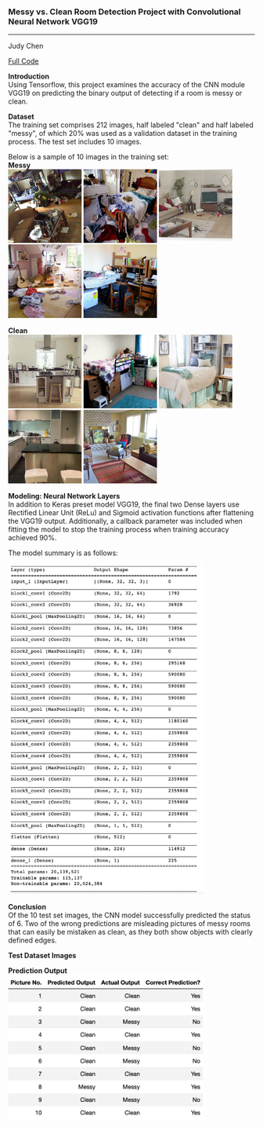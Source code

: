 ### Messy vs. Clean Room Detection Project with Convolutional Neural Network VGG19 
---
<a id="data-source"></a>
Judy Chen

[Full Code](https://github.com/jchen9619/Convolutional-Neural-Network-for-Messy-Clean-Room-Detection/blob/main/Files/Messy%20vs%20Clean%20Room%20.ipynb)

**Introduction** <br>
Using Tensorflow, this project examines the accuracy of the CNN module VGG19 on predicting the binary output of detecting if a room is messy or clean.

**Dataset** <br>
The training set comprises 212 images, half labeled "clean" and half labeled "messy", of which 20% was used as a validation dataset in the training process. The test set includes 10 images. 

Below is a sample of 10 images in the training set: <br>
**Messy** <br>
 <img src="https://github.com/jchen9619/Convolutional-Neural-Network-for-Messy-Clean-Room-Detection/blob/main/images/messy/1.png" width="150" /> <img src="https://github.com/jchen9619/Convolutional-Neural-Network-for-Messy-Clean-Room-Detection/blob/main/images/messy/12.png" width="150"/> <img src="https://github.com/jchen9619/Convolutional-Neural-Network-for-Messy-Clean-Room-Detection/blob/main/images/messy/19.png" width="150"/> <img src="https://github.com/jchen9619/Convolutional-Neural-Network-for-Messy-Clean-Room-Detection/blob/main/images/messy/4.png" width="150"/> <img src="https://github.com/jchen9619/Convolutional-Neural-Network-for-Messy-Clean-Room-Detection/blob/main/images/messy/7.png" width="150"/> 

**Clean** <br>
<img src="https://github.com/jchen9619/Convolutional-Neural-Network-for-Messy-Clean-Room-Detection/blob/main/images/clean/14.png" width="150" /> <img src="https://github.com/jchen9619/Convolutional-Neural-Network-for-Messy-Clean-Room-Detection/blob/main/images/clean/2.png" width="150"/> <img src="https://github.com/jchen9619/Convolutional-Neural-Network-for-Messy-Clean-Room-Detection/blob/main/images/clean/20.png" width="150"/> <img src="https://github.com/jchen9619/Convolutional-Neural-Network-for-Messy-Clean-Room-Detection/blob/main/images/clean/22.png" width="150"/> <img src="https://github.com/jchen9619/Convolutional-Neural-Network-for-Messy-Clean-Room-Detection/blob/main/images/clean/9.png" width="150"/> 

**Modeling: Neural Network Layers** <br>
In addition to Keras preset model VGG19, the final two Dense layers use Rectified Linear Unit (ReLu) and Sigmoid activation functions after flattening the VGG19 output. Additionally, a callback parameter was included when fitting the model to stop the training process when training accuracy achieved 90%. 

The model summary is as follows: <br>
 
  <img src="https://github.com/jchen9619/Convolutional-Neural-Network-for-Messy-Clean-Room-Detection/blob/main/Files/CNN%20VGG19%20Param.png" width=400 />
  
</p> 

**Conclusion** <br>
Of the 10 test set images, the CNN model successfully predicted the status of 6. Two of the wrong predictions are misleading pictures of messy rooms that can easily be mistaken as clean, as they both show objects with clearly defined edges. 

**Test Dataset Images** <br>

**Prediction Output**
 <img src="https://github.com/jchen9619/Convolutional-Neural-Network-for-Messy-Clean-Room-Detection/blob/main/Files/Model%20Output.png" width=400 />
  
</p> 


